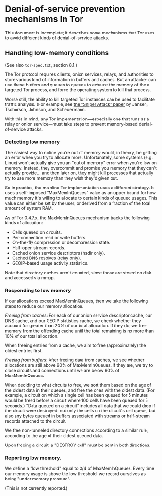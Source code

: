 # Denial-of-service prevention mechanisms in Tor

This document is incomplete; it describes some mechanisms that Tor
uses to avoid different kinds of denial-of-service attacks.

## Handling low-memory conditions

(See also `tor-spec.txt`, section 8.1.)

The Tor protocol requires clients, onion services, relays, and
authorities to store various kind of information in buffers and
caches.  But an attacker can use these buffers and queues to queues
to exhaust the memory of the a targeted Tor process, and force the
operating system to kill that process.

Worse still, the ability to kill targeted Tor instances can be used
to facilitate traffic analysis. (For example, see
[the "Sniper Attack" paper](https://www.freehaven.net/anonbib/#sniper14)
by Jansen, Tschorsch, Johnson, and Scheuermann.

With this in mind, any Tor implementation—especially one that
runs as a relay or onion service—must take steps to prevent
memory-based denial-of-service attacks.

### Detecting low memory

The easiest way to notice you're out of memory would, in theory, be
getting an error when you try to allocate more.  Unfortunately, some
systems (e.g. Linux) won't actually give you an "out of memory"
error when you're low on memory.  Instead, they overcommit and
promise you memory that they can't actually provide… and then later on,
they might kill processes that actually try to use more memory than
they wish they'd given out.

So in practice, the mainline Tor implementation uses a different
strategy.  It uses a self-imposed "MaxMemInQueues" value as an
upper bound for how much memory it's willing to allocate to certain
kinds of queued usages.  This value can either be set by the user,
or derived from a fraction of the total amount of system RAM.

As of Tor 0.4.7.x, the MaxMemInQueues mechanism tracks the following
kinds of allocation:
  * Cells queued on circuits.
  * Per-connection read or write buffers.
  * On-the-fly compression or decompression state.
  * Half-open stream records.
  * Cached onion service descriptors (hsdir only).
  * Cached DNS resolves (relay only).
  * GEOIP-based usage activity statistics.

Note that directory caches aren't counted, since those are stored on
disk and accessed via mmap.

### Responding to low memory

If our allocations exceed MaxMemInQueues, then we take the following
steps to reduce our memory allocation.

*Freeing from caches*: For each of our onion service descriptor
cache, our DNS cache, and our GEOIP statistics cache, we check
whether they account for greater than 20% of our total allocation.
If they do, we free memory from the offending cache until the total
remaining is no more than 10% of our total allocation.

When freeing entries from a cache, we aim to free (approximately)
the oldest entries first.

*Freeing from buffers*: After freeing data from caches, we see
whether allocations are still above 90% of MaxMemInQueues. If they
are, we try to close circuits and connections until we are below 90%
of MaxMemInQueues.

When deciding to what circuits to free, we sort them based on the
age of the oldest data in their queues, and free the ones with the
oldest data.  (For example, a circuit on which a single cell has
been queued for 5 minutes would be freed before a circuit where 100
cells have been queued for 5 seconds.)  "Data queued on a circuit"
includes all data that we could drop if the circuit were destroyed:
not only the cells on the circuit's cell queue, but also any bytes
queued in buffers associated with streams or half-stream records
attached to the circuit.

We free non-tunneled directory connections according to a similar
rule, according to the age of their oldest queued data.

Upon freeing a circuit, a "DESTROY cell" must be sent in both
directions.

### Reporting low memory.

We define a "low threshold" equal to 3/4 of MaxMemInQueues.  Every
time our memory usage is above the low threshold, we record
ourselves as being "under memory pressure".

(This is not currently reported.)


